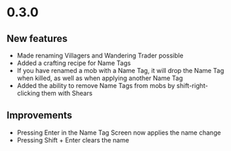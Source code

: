 # 0.3.0

## New features

- Made renaming Villagers and Wandering Trader possible
- Added a crafting recipe for Name Tags
- If you have renamed a mob with a Name Tag, it will drop the Name Tag when killed,
  as well as when applying another Name Tag
- Added the ability to remove Name Tags from mobs by shift-right-clicking them with Shears

## Improvements

- Pressing Enter in the Name Tag Screen now applies the name change
- Pressing Shift + Enter clears the name

